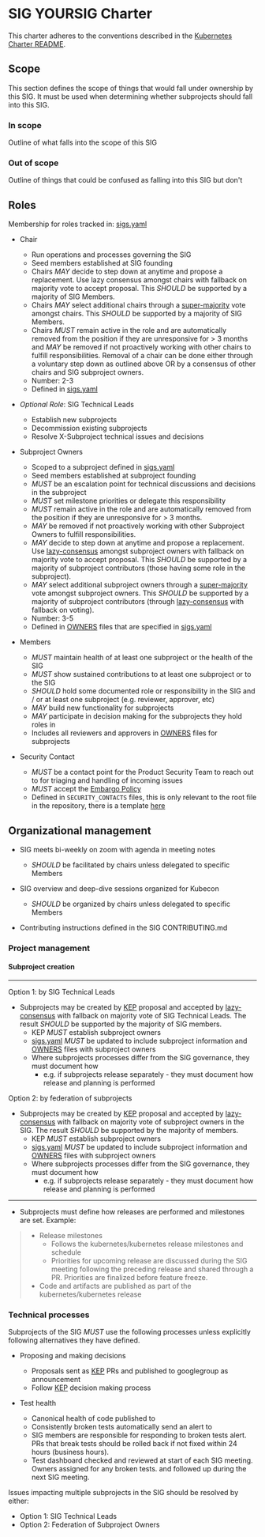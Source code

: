 # SIG YOURSIG Charter

This charter adheres to the conventions described in the [Kubernetes Charter README].

## Scope

This section defines the scope of things that would fall under ownership by this SIG.
It must be used when determining whether subprojects should fall into this SIG.

### In scope

Outline of what falls into the scope of this SIG

### Out of scope

Outline of things that could be confused as falling into this SIG but don't

## Roles

Membership for roles tracked in: [sigs.yaml]

- Chair
  - Run operations and processes governing the SIG
  - Seed members established at SIG founding
  - Chairs *MAY* decide to step down at anytime and propose a replacement.  Use lazy consensus amongst
    chairs with fallback on majority vote to accept proposal.  This *SHOULD* be supported by a majority of
    SIG Members.
  - Chairs *MAY* select additional chairs through a [super-majority] vote amongst chairs. This
    *SHOULD* be supported by a majority of SIG Members.
  - Chairs *MUST* remain active in the role and are automatically removed from the position if they are
    unresponsive for > 3 months and *MAY* be removed if not proactively working with other chairs to fulfill
    responsibilities.  Removal of a chair can be done either through a voluntary step down as outlined
    above OR by a consensus of other chairs and SIG subproject owners.
  - Number: 2-3
  - Defined in [sigs.yaml]


- *Optional Role*: SIG Technical Leads
  - Establish new subprojects
  - Decommission existing subprojects
  - Resolve X-Subproject technical issues and decisions


- Subproject Owners
  - Scoped to a subproject defined in [sigs.yaml]
  - Seed members established at subproject founding
  - *MUST* be an escalation point for technical discussions and decisions in the subproject
  - *MUST* set milestone priorities or delegate this responsibility
  - *MUST* remain active in the role and are automatically removed from the position if they are unresponsive
    for > 3 months.
  - *MAY* be removed if not proactively working with other Subproject Owners to fulfill responsibilities.
  - *MAY* decide to step down at anytime and propose a replacement.  Use [lazy-consensus] amongst subproject owners
    with fallback on majority vote to accept proposal.  This *SHOULD* be supported by a majority of subproject
    contributors (those having some role in the subproject).
  - *MAY* select additional subproject owners through a [super-majority] vote amongst subproject owners.  This
    *SHOULD* be supported by a majority of subproject contributors (through [lazy-consensus] with fallback on voting).
  - Number: 3-5
  - Defined in [OWNERS] files that are specified in [sigs.yaml]

- Members
  - *MUST* maintain health of at least one subproject or the health of the SIG
  - *MUST* show sustained contributions to at least one subproject or to the SIG
  - *SHOULD* hold some documented role or responsibility in the SIG and / or at least one subproject
    (e.g. reviewer, approver, etc)
  - *MAY* build new functionality for subprojects
  - *MAY* participate in decision making for the subprojects they hold roles in
  - Includes all reviewers and approvers in [OWNERS] files for subprojects

- Security Contact
  - *MUST* be a contact point for the Product Security Team to reach out to for
    triaging and handling of incoming issues
  - *MUST* accept the [Embargo Policy](https://github.com/kubernetes/sig-release/blob/master/security-release-process-documentation/security-release-process.md#embargo-policy)
  - Defined in `SECURITY_CONTACTS` files, this is only relevant to the root file in
    the repository, there is a template
    [here](https://github.com/kubernetes/kubernetes-template-project/blob/master/SECURITY_CONTACTS)

## Organizational management

- SIG meets bi-weekly on zoom with agenda in meeting notes
  - *SHOULD* be facilitated by chairs unless delegated to specific Members
- SIG overview and deep-dive sessions organized for Kubecon
  - *SHOULD* be organized by chairs unless delegated to specific Members

- Contributing instructions defined in the SIG CONTRIBUTING.md

### Project management

#### Subproject creation

---

Option 1: by SIG Technical Leads

- Subprojects may be created by [KEP] proposal and accepted by [lazy-consensus] with fallback on majority vote of
  SIG Technical Leads.  The result *SHOULD* be supported by the majority of SIG members.
  - KEP *MUST* establish subproject owners
  - [sigs.yaml] *MUST* be updated to include subproject information and [OWNERS] files with subproject owners
  - Where subprojects processes differ from the SIG governance, they must document how
    - e.g. if subprojects release separately - they must document how release and planning is performed

Option 2: by federation of subprojects

- Subprojects may be created by [KEP] proposal and accepted by [lazy-consensus] with fallback on majority vote of
  subproject owners in the SIG.  The result *SHOULD* be supported by the majority of members.
  - KEP *MUST* establish subproject owners
  - [sigs.yaml] *MUST* be updated to include subproject information and [OWNERS] files with subproject owners
  - Where subprojects processes differ from the SIG governance, they must document how
    - e.g. if subprojects release separately - they must document how release and planning is performed

---

- Subprojects must define how releases are performed and milestones are set.  Example:

> - Release milestones
>   - Follows the kubernetes/kubernetes release milestones and schedule
>   - Priorities for upcoming release are discussed during the SIG meeting following the preceding release and
>     shared through a PR.  Priorities are finalized before feature freeze.
> - Code and artifacts are published as part of the kubernetes/kubernetes release

### Technical processes

Subprojects of the SIG *MUST* use the following processes unless explicitly following alternatives
they have defined.

- Proposing and making decisions
  - Proposals sent as [KEP] PRs and published to googlegroup as announcement
  - Follow [KEP] decision making process

- Test health
  - Canonical health of code published to <link to dashboard>
  - Consistently broken tests automatically send an alert to <link to google group>
  - SIG members are responsible for responding to broken tests alert.  PRs that break tests should be rolled back
    if not fixed within 24 hours (business hours).
  - Test dashboard checked and reviewed at start of each SIG meeting.  Owners assigned for any broken tests.
    and followed up during the next SIG meeting.

Issues impacting multiple subprojects in the SIG should be resolved by either:

- Option 1: SIG Technical Leads
- Option 2: Federation of Subproject Owners

[lazy-consensus]: http://communitymgt.wikia.com/wiki/Lazy_consensus
[super-majority]: https://en.wikipedia.org/wiki/Supermajority#Two-thirds_vote
[KEP]: https://github.com/kubernetes/community/blob/master/keps/0000-kep-template.md
[sigs.yaml]: https://github.com/kubernetes/community/blob/master/sigs.yaml#L1454
[OWNERS]: contributors/devel/owners.md
[Kubernetes Charter README]: https://github.com/kubernetes/community/blob/master/committee-steering/governance/README.md
